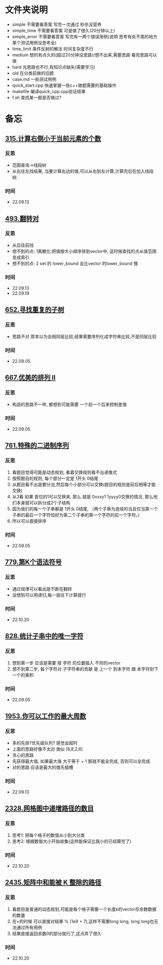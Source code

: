 # 文件夹说明
- simple 不需要看答案 写完一次通过 秒杀没营养
- simple_time 不需要看答案 可是做了很久(20分钟以上)
- simple_error 不需要看答案 写完有一两个错误用例(说明 思考有处不周的地方 某个测试用例没思考全)
- time_limit 条件反射的解法 时间复杂度不行
- medium 想的有点久的(超过20分钟没思路)/想不出来,需要思路 看完思路可以做
- hard 光思路也不行,有知识点缺失(需要学习)
- old 在分类前做的旧题
- case.md 一些测试用例
- quick_start.cpp 快速掌握一些c++做题需要的基础操作
- makefile 编译quick_cpp.cpp验证结果
- f.sh 查找某一题是否做过?
# 备忘


## [315.计算右侧小于当前元素的个数](https://leetcode.cn/problems/count-of-smaller-numbers-after-self/description/)
### 反思
- 范围查询->线段树
- 从右往左找结果, 当要计算右边的值,可以从右到左计算,计算完后在加入线段树.
### 时间
- 22.09.13

## [493.翻转对](https://leetcode.cn/problems/reverse-pairs/description/)
### 反思
- 从后往前找
- 想不到的点: 1离散化:把值按大小顺序排到vector中, 这时候查找的点从值范围变成索引
- 想不到的点: 2 set 的 lower_bound 会比vector 的lower_bound 慢
### 时间
- 22.09.13
- 22.09.19

## [652.寻找重复的子树](https://leetcode.cn/problems/find-duplicate-subtrees/description/)
### 反思
- 思路不对 原本以为会相同层比较,结果需要序列化成字符串比较,不是同层比较
### 时间
- 22.09.05

## [667.优美的排列 II](https://leetcode.cn/problems/k-th-symbol-in-grammar/description/)
### 反思
- 构造的思路不一样, 都想到可能需要 一个前一个后来控制差值
### 时间
- 22.09.05

## [761.特殊的二进制序列](https://leetcode.cn/problems/special-binary-string/description/)
### 反思
1. 看题目觉得可能是动态规划, 看着交换规则看不出递推式
2. 按照题目的规则, 每个部分一定是 1开头 0结尾
3. 从题目看不出是要分治,然后每个小部分可以交换(题目的规则是前后相等才能交换)
4. 从3看 如果 首位的1可以交换来, 那么 就是 0xxxy1 1yyyy0交换的情况, 那么他们本身就可以拆分成2个子结构
5. 因为我们的每一个子串都是 1开头 0结尾,  （两个子串为连续的当且仅当第一个子串的最后一个字符恰好为第二个子串的第一个字符的前一个字符。)
6. 所以可以直接排序
### 时间
- 22.09.05

## [779.第K个语法符号](https://leetcode.cn/problems/k-th-symbol-in-grammar/description/)
### 反思
- 通过规律可以看出是不断在翻转
- 没想到可以用递归,每一层往下计算就行
### 时间
- 22.10.20

## [828.统计子串中的唯一字符](https://leetcode.cn/problems/count-unique-characters-of-all-substrings-of-a-given-string/description/)
### 反思
1. 想到第一步 应该是需要 按 字符 的位置插入 不同的vector
1. 想不到第二步, 每个字符对 子字符串的贡献 是 上一个 到本字符  跟 本字符到下一个的乘积
### 时间
- 22.09.05

## [1953.你可以工作的最大周数](https://leetcode.cn/problems/maximum-number-of-weeks-for-which-you-can-work/description/)
### 反思
- 多的先排?优先级队列? 感觉会超时
- 上面的思路好像不太对 类似 [8,8,2,6]
- 贪心的思路
- 先获得最大值, 如果最大值 大于等于 + 1 那就不能全完成, 否则可以全完成
- 对的思路 应该是最大的值先插槽
### 时间
- 22.09.13

## [2328.网格图中递增路径的数目](https://leetcode.cn/problems/number-of-increasing-paths-in-a-grid/description/)
### 反思
1. 思考1: 把每个格子的数值从小到大分类
1. 思考2: 根据数值大小开始收集(这样能保证比我小的已经算完了)
### 时间
- 22.10.20

## [2435.矩阵中和能被 K 整除的路径](https://leetcode.cn/problems/paths-in-matrix-whose-sum-is-divisible-by-k/description/)
### 反思
1. 看题目是普通的动态规划,可能是每个格子需要一个长度k的vector存余数数据的数量
1. 在+的时候 可以直接对结果 % (1e9 + 7),这样不需要long long, long long也无法通过所有用例
1. 结果直接返回余数0的部分就行了,这点弄了很久
### 时间
- 22.10.20